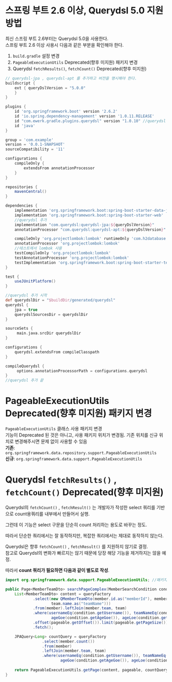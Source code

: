 # 스프링 부트 2.6 이상, Querydsl 5.0 지원 방법

최신 스프링 부트 2.6부터는 Querydsl 5.0을 사용한다.  
스프링 부트 2.6 이상 사용시 다음과 같은 부분을 확인해야 한다.  
1. `build.gradle` 설정 변경  
2. `PageableExecutionUtils` Deprecated(향후 미지원) 패키지 변경  
3. Querydsl `fetchResults()`, `fetchCount()` Deprecated(향후 미지원)  

```gradle
// querydsl-jpa , querydsl-apt 를 추가하고 버전을 명시해야 한다.
buildscript { 
    ext { queryDslVersion = "5.0.0"
    } 
}

plugins { 
    id 'org.springframework.boot' version '2.6.2'
    id 'io.spring.dependency-management' version '1.0.11.RELEASE' 
    id "com.ewerk.gradle.plugins.querydsl" version "1.0.10" //querydsl 추가 
    id 'java'
}

group = 'com.example' 
version = '0.0.1-SNAPSHOT' 
sourceCompatibility = '11'

configurations { 
    compileOnly { 
        extendsFrom annotationProcessor 
    } 
}

repositories { 
    mavenCentral() 
}

dependencies { 
    implementation 'org.springframework.boot:spring-boot-starter-data-jpa' 
    implementation 'org.springframework.boot:spring-boot-starter-web'
    //querydsl 추가 
    implementation "com.querydsl:querydsl-jpa:${queryDslVersion}" 
    annotationProcessor "com.querydsl:querydsl-apt:${queryDslVersion}"

    compileOnly 'org.projectlombok:lombok' runtimeOnly 'com.h2database:h2'
    annotationProcessor 'org.projectlombok:lombok'
    //테스트에서 lombok 사용 
    testCompileOnly 'org.projectlombok:lombok' 
    testAnnotationProcessor 'org.projectlombok:lombok'
    testImplementation 'org.springframework.boot:spring-boot-starter-test'
}

test { 
    useJUnitPlatform() 
}

//querydsl 추가 시작 
def querydslDir = "$buildDir/generated/querydsl"
querydsl { 
    jpa = true 
    querydslSourcesDir = querydslDir 
}

sourceSets {
     main.java.srcDir querydslDir 
} 

configurations { 
    querydsl.extendsFrom compileClasspath 
}

compileQuerydsl { 
     options.annotationProcessorPath = configurations.querydsl 
} 
//querydsl 추가 끝
```

# PageableExecutionUtils Deprecated(향후 미지원) 패키지 변경
`PageableExecutionUtils` 클래스 사용 패키지 변경  
기능이 Deprecated 된 것은 아니고, 사용 패키지 위치가 변경됨. 기존 위치를 신규 위치로 변경해주시면 문제 없이 사용할 수 있음  
**기존**: `org.springframework.data.repository.support.PageableExecutionUtils`  
**신규**: `org.springframework.data.support.PageableExecutionUtils`  

# Querydsl `fetchResults()` , `fetchCount()` Deprecated(향후 미지원)
Querydsl의 `fetchCount()` , `fetchResult()` 는 개발자가 작성한 select 쿼리를 기반으로 count용쿼리를 내부에서 만들어서 실행.  
  
그런데 이 기능은  select 구문을 단순히 count 처리하는 용도로 바꾸는 정도.  
  
따라서 단순한 쿼리에서는 잘 동작하지만, 복잡한 쿼리에서는 제대로 동작하지 않는다.  
  
Querydsl은 향후 `fetchCount()` , `fetchResult()` 를 지원하지 않기로 결정.  
참고로 Querydsl의 변화가 빠르지는 않기 때문에 당장 해당 기능을 제거하지는 않을 예정.  
  
따라서 **count 쿼리가 필요하면 다음과 같이 별도로 작성**.  
```java
import org.springframework.data.support.PageableExecutionUtils; //패키지 변경

public Page<MemberTeamDto> searchPageComplex(MemberSearchCondition condition, Pageable pageable) {
    List<MemberTeamDto> content = queryFactory
            .select(new QMemberTeamDto(member.id.as("memberId"), member.username, member.age, team.id.as("teamId"),
                    team.name.as("teamName")))
            .from(member).leftJoin(member.team, team)
            .where(usernameEq(condition.getUsername()), teamNameEq(condition.getTeamName()),
                    ageGoe(condition.getAgeGoe()), ageLoe(condition.getAgeLoe()))
            .offset(pageable.getOffset()).limit(pageable.getPageSize())
            .fetch();

    JPAQuery<Long> countQuery = queryFactory
                .select(member.count())
                .from(member)
                .leftJoin(member.team, team)
                .where(usernameEq(condition.getUsername()), teamNameEq(condition.getTeamName()), 
                        ageGoe(condition.getAgeGoe()), ageLoe(condition.getAgeLoe()));
            
    return PageableExecutionUtils.getPage(content, pageable, countQuery::fetchOne);
}
```
